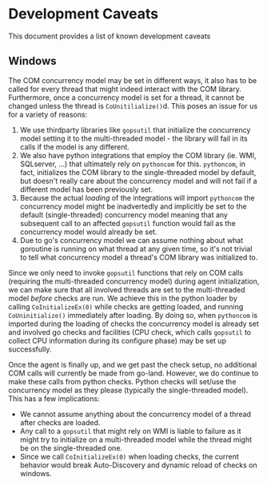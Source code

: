 # Development Caveats

This document provides a list of known development caveats

## Windows

The COM concurrency model may be set in different ways, it also has to be called for every thread that might indeed interact with the COM library. Furthermore, once a concurrency model is set for a thread, it cannot be changed unless the thread is `CoUnitilialize()`d. This poses an issue for us for a variety of reasons:
1. We use thirdparty libraries like `gopsutil` that initialize the concurrency model setting it to the multi-threaded model - the library will fail in its calls if the model is any different.
2. We also have python integrations that employ the COM library (ie. WMI, SQLserver, ...) that ultimately rely on `pythoncom` for this. `pythoncom`, in fact, initializes the COM library to the single-threaded model by default, but doesn't really care about the concurrency model and will not fail if a different model has been previously set. 
3. Because the actual *loading* of the integrations will import `pythoncom` the concurrency model might be inadvertedly and implicitly be set to the default (single-threaded) concurrency model meaning that any subsequent call to an affected `gopsutil` function would fail as the concurrency model would already be set. 
4. Due to go's concurrency model we can assume nothing about what goroutine is running on what thread at any given time, so it's not trivial to tell what concurrency model a thread's COM library was initialized to. 
 
Since we only need to invoke `gopsutil` functions that rely on COM calls (requiring the multi-threaded concurrency model) during agent initialization, we can make sure that all involved threads are set to the multi-threaded model _before_ checks are run. We achieve this in the python loader by calling `CoInitializeEx(0)` while checks are getting loaded, and running `CoUninitialize()` immediately after loading. By doing so, when `pythoncom` is imported during the loading of checks the concurrency model is already set
and involved go checks and facilities (CPU check, which calls `gopsutil` to collect CPU information during its configure phase) may be set up successfully. 

Once the agent is finally up, and we get past the check setup, no additional COM calls will currently be made from go-land. However, we do continue to make these calls from python checks. Python checks will set/use the concurrency model as they please (typically the single-threaded model). This has a few implications:
- We cannot assume anything about the concurrency model of a thread after checks are loaded. 
- Any call to a `gopsutil` that might rely on WMI is liable to failure as it might try to initialize on a multi-threaded model while the thread might be on the single-threaded one.  
- Since we call `CoInitializeEx(0)` when loading checks, the current behavior would break Auto-Discovery and dynamic reload of checks on windows.



